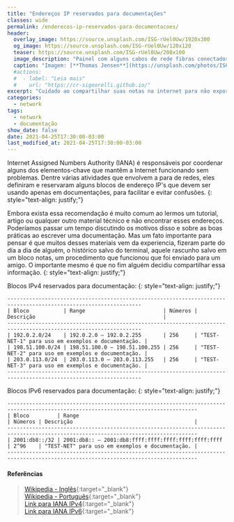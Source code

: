 ```yaml
---
title: "Endereços IP reservados para documentações"
classes: wide
permalink: /enderecos-ip-reservados-para-documentacoes/
header:
  overlay_image: https://source.unsplash.com/ISG-rUel0Uw/1920x300
  og_image: https://source.unsplash.com/ISG-rUel0Uw/120x120
  teaser: https://source.unsplash.com/ISG-rUel0Uw/200x100
  image_description: "Painel com alguns cabos de rede fibras conectados."
  caption: "Imagem: [**Thomas Jensen**](https://unsplash.com/photos/ISG-rUel0Uw)"
  #actions:
  #  - label: "Leia mais"
  #    url: "https://cr-signorelli.github.io/"
excerpt: "Cuidado ao compartilhar suas notas na internet para não expor informações sigilosas de suas redes."
categories:
  - network
tags:
  - network
  - documentação
show_date: false
date: 2021-04-25T17:30:00-03:00
last_modified_at: 2021-04-25T17:30:00-03:00
---
```


Internet Assigned Numbers Authority (IANA) é responsáveis ​​por coordenar alguns dos elementos-chave que mantêm a Internet funcionando sem problemas. Dentre várias atividades que envolvem a para de redes, eles definiram e reservaram alguns blocos de endereço IP's que devem ser usando apenas em documentações, para facilitar e evitar confusões.
{: style="text-align: justify;"}

Embora exista essa recomendação é muito comum ao lermos um tutorial, artigo ou qualquer outro material técnico e não encontrar esses endereços. Poderíamos passar um tempo discutindo os motivos disso e sobre as boas práticas ao escrever uma documentação. Mas um fato importante para pensar é que muitos desses materiais vem da experiencia, fizeram parte do dia a dia de alguém, o histórico salvo do terminal, aquele rascunho salvo em um bloco notas, um procedimento que funcionou que foi enviado para um amigo. O importante mesmo é que no fim alguém decidiu compartilhar essa informação.
{: style="text-align: justify;"}

Blocos IPv4 reservados para documentação:
{: style="text-align: justify;"}

```console
-----------------------------------------------------------------------------------------------------------------
| Bloco           | Range                         | Números | Descrição                                         |
-----------------------------------------------------------------------------------------------------------------
| 192.0.2.0/24    | 192.0.2.0 – 192.0.2.255       | 256     | "TEST-NET-1" para uso em exemplos e documentação. |
| 198.51.100.0/24 | 198.51.100.0 – 198.51.100.255 | 256     | "TEST-NET-2" para uso em exemplos e documentação. |
| 203.0.113.0/24  | 203.0.113.0 – 203.0.113.255   | 256     | "TEST-NET-3" para uso em exemplos e documentação. |
-----------------------------------------------------------------------------------------------------------------
```

Blocos IPv6 reservados para documentação:
{: style="text-align: justify;"}

```console
-----------------------------------------------------------------------------------------------------------------------------------
| Bloco         | Range                                               | Números | Descrição                                       |
-----------------------------------------------------------------------------------------------------------------------------------
| 2001:db8::/32 | 2001:db8:: – 2001:db8:ffff:ffff:ffff:ffff:ffff:ffff | 2^96    | "TEST-NET" para uso em exemplos e documentação. |
-----------------------------------------------------------------------------------------------------------------------------------
```

#### Referências

> [Wikipedia - Inglês](https://en.wikipedia.org/wiki/Reserved_IP_addresses){:target="_blank"}  
> [Wikipedia - Português](https://pt.wikipedia.org/wiki/Endere%C3%A7o_IP){:target="_blank"}  
> [Link para IANA IPv4](https://www.iana.org/assignments/iana-ipv4-special-registry/iana-ipv4-special-registry.xhtml){:target="_blank"}  
> [Link para IANA IPv6](https://www.iana.org/assignments/iana-ipv6-special-registry/iana-ipv6-special-registry.xhtml){:target="_blank"}  
